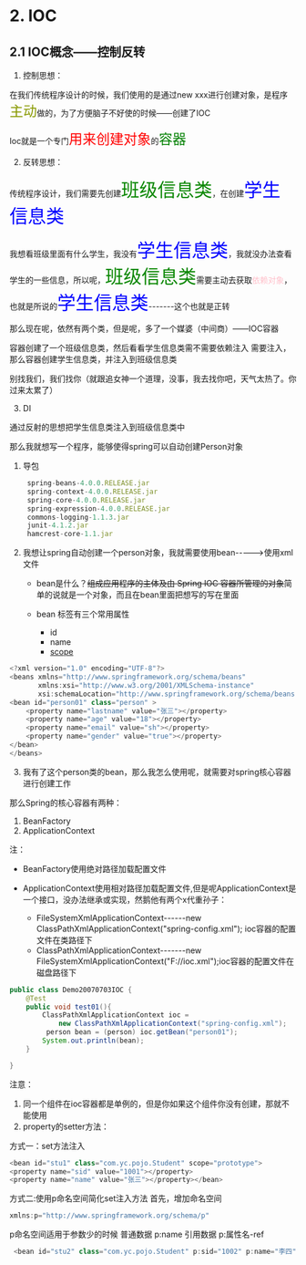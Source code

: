 <!--
 * @Author: 孙浩然
 * @Date: 2020-07-08 14:02:49
 * @LastEditors: 孙浩然
 * @LastEditTime: 2020-07-13 14:21:34
 * @FilePath: \Java-Point\docs\2.Study\12.Spring\2-IOC.md
 * @博客地址: 个人博客，如果各位客官觉得不错，请点个赞，谢谢。[地址](https://codefool0307.github.io/JavaScholar/#/)
--> 
# 2. IOC

## 2.1 IOC概念——控制反转

1. 控制思想：

在我们传统程序设计的时候，我们使用的是通过new xxx进行创建对象，是程序<font color="#890" size='5'>主动</font>做的，为了方便脑子不好使的时候——创建了IOC

Ioc就是一个专门<font color="red" size="5">用来创建对象</font>的<font color="green" size="5">容器</font>

2. 反转思想：

传统程序设计，我们需要先创建<font color="#0987" size="6">班级信息类</font>，在创建<font color="blue" size="6">学生信息类</font>

我想看班级里面有什么学生，我没有<font color="blue" size="6">学生信息类</font>，我就没办法查看学生的一些信息，所以呢，<font color="#0987" size="6">班级信息类</font>需要主动去获取<font color="pink">依赖对象</font>，也就是所说的<font  color="blue" bgcolor="#098" size="6">学生信息类</font>-------这个也就是正转

那么现在呢，依然有两个类，但是呢，多了一个媒婆（中间商）——IOC容器

容器创建了一个班级信息类，然后看看学生信息类需不需要依赖注入
需要注入，那么容器创建学生信息类，并注入到班级信息类

别找我们，我们找你（就跟追女神一个道理，没事，我去找你吧，天气太热了。你过来太累了）

3. DI

通过反射的思想把学生信息类注入到班级信息类中

 
那么我就想写一个程序，能够使得spring可以自动创建Person对象

1. 导包
   ```js
    spring-beans-4.0.0.RELEASE.jar
    spring-context-4.0.0.RELEASE.jar
    spring-core-4.0.0.RELEASE.jar
    spring-expression-4.0.0.RELEASE.jar
    commons-logging-1.1.3.jar
    junit-4.1.2.jar
    hamcrest-core-1.1.jar
   ```

2. 我想让spring自动创建一个person对象，我就需要使用bean----->使用xml文件
   * bean是什么？~~组成应用程序的主体及由 Spring IOC 容器所管理的对象~~简单的说就是一个对象，而且在bean里面把想写的写在里面
 
   * bean 标签有三个常用属性
     * id
     * name
     * [scope](https://www.cnblogs.com/yoci/p/10642553.html)

```js
<?xml version="1.0" encoding="UTF-8"?>
<beans xmlns="http://www.springframework.org/schema/beans"
       xmlns:xsi="http://www.w3.org/2001/XMLSchema-instance"
       xsi:schemaLocation="http://www.springframework.org/schema/beans http://www.springframework.org/schema/beans/spring-beans.xsd">
<bean id="person01" class="person" >
	<property name="lastname" value="张三"></property>
	<property name="age" value="18"></property>
	<property name="email" value="sh"></property>
	<property name="gender" value="true"></property>
</bean>
</beans>
```



3. 我有了这个person类的bean，那么我怎么使用呢，就需要对spring核心容器进行创建工作

那么Spring的核心容器有两种：

1. BeanFactory
2. ApplicationContext

注：
   * BeanFactory使用绝对路径加载配置文件

   * ApplicationContext使用相对路径加载配置文件,但是呢ApplicationContext是一个接口，没办法继承或实现，然鹅他有两个x代重孙子：
  
     * FileSystemXmlApplicationContext------new ClassPathXmlApplicationContext("spring-config.xml");  ioc容器的配置文件在类路径下
     * ClassPathXmlApplicationContext-------new FileSystemXmlApplicationContext("F://ioc.xml");ioc容器的配置文件在磁盘路径下


```java
public class Demo20070703IOC {
	@Test
	public void test01(){
		ClassPathXmlApplicationContext ioc =
			new ClassPathXmlApplicationContext("spring-config.xml");
		 person bean = (person) ioc.getBean("person01");
		System.out.println(bean);
	}

}
```

注意：

1. 同一个组件在ioc容器都是单例的，但是你如果这个组件你没有创建，那就不能使用
2. property的setter方法：
   
方式一：set方法注入

```js
<bean id="stu1" class="com.yc.pojo.Student" scope="prototype">
<property name="sid" value="1001"></property>
<property name="name" value="张三"></property></bean>
```

方式二:使用p命名空间简化set注入方法
首先，增加命名空间
```js
xmlns:p="http://www.springframework.org/schema/p"
```
p命名空间适用于参数少的时候 普通数据 p:name 引用数据 p:属性名-ref

```js
 <bean id="stu2" class="com.yc.pojo.Student" p:sid="1002" p:name="李四" ></bean>
```





